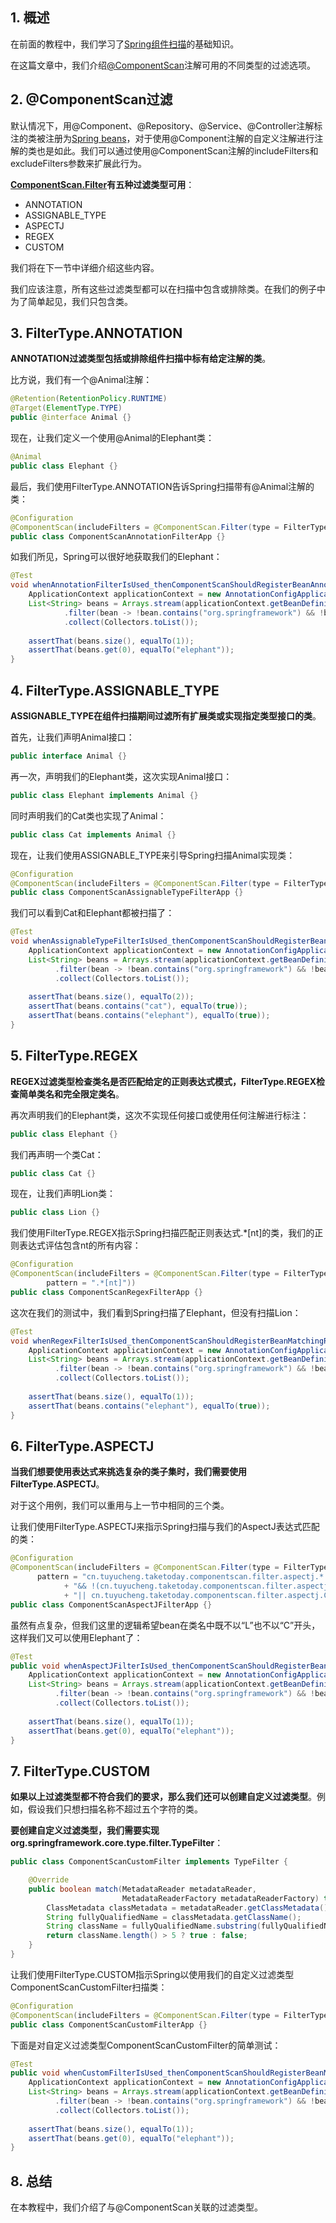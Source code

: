 ## 1. 概述

在前面的教程中，我们学习了[Spring组件扫描](Spring组件扫描.md)的基础知识。

在这篇文章中，我们介绍[@ComponentScan](https://docs.spring.io/spring/docs/current/javadoc-api/org/springframework/context/annotation/ComponentScan.html)注解可用的不同类型的过滤选项。

## 2. @ComponentScan过滤

默认情况下，用@Component、@Repository、@Service、@Controller注解标注的类被注册为[Spring beans]()，对于使用@Component注解的自定义注解进行注解的类也是如此。我们可以通过使用@ComponentScan注解的includeFilters和excludeFilters参数来扩展此行为。

**[ComponentScan.Filter](https://docs.spring.io/spring/docs/current/javadoc-api/org/springframework/context/annotation/ComponentScan.Filter.html)有五种过滤类型可用**：

-   ANNOTATION
-   ASSIGNABLE_TYPE
-   ASPECTJ
-   REGEX
-   CUSTOM

我们将在下一节中详细介绍这些内容。

我们应该注意，所有这些过滤类型都可以在扫描中包含或排除类。在我们的例子中为了简单起见，我们只包含类。

## 3. FilterType.ANNOTATION

**ANNOTATION过滤类型包括或排除组件扫描中标有给定注解的类**。

比方说，我们有一个@Animal注解：

```java
@Retention(RetentionPolicy.RUNTIME)
@Target(ElementType.TYPE)
public @interface Animal {}
```

现在，让我们定义一个使用@Animal的Elephant类：

```java
@Animal
public class Elephant {}
```

最后，我们使用FilterType.ANNOTATION告诉Spring扫描带有@Animal注解的类：

```java
@Configuration
@ComponentScan(includeFilters = @ComponentScan.Filter(type = FilterType.ANNOTATION, classes = Animal.class))
public class ComponentScanAnnotationFilterApp {}
```

如我们所见，Spring可以很好地获取我们的Elephant：

```java
@Test
void whenAnnotationFilterIsUsed_thenComponentScanShouldRegisterBeanAnnotatedWithAnimalAnootation() {
    ApplicationContext applicationContext = new AnnotationConfigApplicationContext(ComponentScanAnnotationFilterApp.class);
    List<String> beans = Arrays.stream(applicationContext.getBeanDefinitionNames())
            .filter(bean -> !bean.contains("org.springframework") && !bean.contains("componentScanAnnotationFilterApp"))
            .collect(Collectors.toList());
    
    assertThat(beans.size(), equalTo(1));
    assertThat(beans.get(0), equalTo("elephant"));
}
```

## 4. FilterType.ASSIGNABLE_TYPE

**ASSIGNABLE_TYPE在组件扫描期间过滤所有扩展类或实现指定类型接口的类**。

首先，让我们声明Animal接口：

```java
public interface Animal {}
```

再一次，声明我们的Elephant类，这次实现Animal接口：

```java
public class Elephant implements Animal {}
```

同时声明我们的Cat类也实现了Animal：

```java
public class Cat implements Animal {}
```

现在，让我们使用ASSIGNABLE_TYPE来引导Spring扫描Animal实现类：

```java
@Configuration
@ComponentScan(includeFilters = @ComponentScan.Filter(type = FilterType.ASSIGNABLE_TYPE, classes = Animal.class))
public class ComponentScanAssignableTypeFilterApp {}
```

我们可以看到Cat和Elephant都被扫描了：

```java
@Test
void whenAssignableTypeFilterIsUsed_thenComponentScanShouldRegisterBean() {
    ApplicationContext applicationContext = new AnnotationConfigApplicationContext(ComponentScanAssignableTypeFilterApp.class);
    List<String> beans = Arrays.stream(applicationContext.getBeanDefinitionNames())
          .filter(bean -> !bean.contains("org.springframework") && !bean.contains("componentScanAssignableTypeFilterApp"))
          .collect(Collectors.toList());
    
    assertThat(beans.size(), equalTo(2));
    assertThat(beans.contains("cat"), equalTo(true));
    assertThat(beans.contains("elephant"), equalTo(true));
}
```

## 5. FilterType.REGEX

**REGEX过滤类型检查类名是否匹配给定的正则表达式模式，FilterType.REGEX检查简单类名和完全限定类名**。

再次声明我们的Elephant类，这次不实现任何接口或使用任何注解进行标注：

```java
public class Elephant {}
```

我们再声明一个类Cat：

```java
public class Cat {}
```

现在，让我们声明Lion类：

```java
public class Lion {}
```

我们使用FilterType.REGEX指示Spring扫描匹配正则表达式.*[nt]的类，我们的正则表达式评估包含nt的所有内容：

```java
@Configuration
@ComponentScan(includeFilters = @ComponentScan.Filter(type = FilterType.REGEX,
        pattern = ".*[nt]"))
public class ComponentScanRegexFilterApp {}
```

这次在我们的测试中，我们看到Spring扫描了Elephant，但没有扫描Lion：

```java
@Test
void whenRegexFilterIsUsed_thenComponentScanShouldRegisterBeanMatchingRegex() {
    ApplicationContext applicationContext = new AnnotationConfigApplicationContext(ComponentScanRegexFilterApp.class);
    List<String> beans = Arrays.stream(applicationContext.getBeanDefinitionNames())
          .filter(bean -> !bean.contains("org.springframework") && !bean.contains("componentScanRegexFilterApp"))
          .collect(Collectors.toList());
    
    assertThat(beans.size(), equalTo(1));
    assertThat(beans.contains("elephant"), equalTo(true));
}
```

## 6. FilterType.ASPECTJ

**当我们想要使用表达式来挑选复杂的类子集时，我们需要使用FilterType.ASPECTJ**。

对于这个用例，我们可以重用与上一节中相同的三个类。

让我们使用FilterType.ASPECTJ来指示Spring扫描与我们的AspectJ表达式匹配的类：

```java
@Configuration
@ComponentScan(includeFilters = @ComponentScan.Filter(type = FilterType.ASPECTJ, 
      pattern = "cn.tuyucheng.taketoday.componentscan.filter.aspectj.* " 
            + "&& !(cn.tuyucheng.taketoday.componentscan.filter.aspectj.L* " 
            + "|| cn.tuyucheng.taketoday.componentscan.filter.aspectj.C*)"))
public class ComponentScanAspectJFilterApp {}
```

虽然有点复杂，但我们这里的逻辑希望bean在类名中既不以“L”也不以“C”开头，这样我们又可以使用Elephant了：

```java
@Test
public void whenAspectJFilterIsUsed_thenComponentScanShouldRegisterBeanMatchingAspectJCreteria() {
    ApplicationContext applicationContext = new AnnotationConfigApplicationContext(ComponentScanAspectJFilterApp.class);
    List<String> beans = Arrays.stream(applicationContext.getBeanDefinitionNames())
          .filter(bean -> !bean.contains("org.springframework") && !bean.contains("componentScanAspectJFilterApp"))
          .collect(Collectors.toList());
    
    assertThat(beans.size(), equalTo(1));
    assertThat(beans.get(0), equalTo("elephant"));
}
```

## 7. FilterType.CUSTOM

**如果以上过滤类型都不符合我们的要求，那么我们还可以创建自定义过滤类型**。例如，假设我们只想扫描名称不超过五个字符的类。

**要创建自定义过滤类型，我们需要实现org.springframework.core.type.filter.TypeFilter**：

```java
public class ComponentScanCustomFilter implements TypeFilter {

    @Override
    public boolean match(MetadataReader metadataReader,
                         MetadataReaderFactory metadataReaderFactory) throws IOException {
        ClassMetadata classMetadata = metadataReader.getClassMetadata();
        String fullyQualifiedName = classMetadata.getClassName();
        String className = fullyQualifiedName.substring(fullyQualifiedName.lastIndexOf(".") + 1);
        return className.length() > 5 ? true : false;
    }
}
```

让我们使用FilterType.CUSTOM指示Spring以使用我们的自定义过滤类型ComponentScanCustomFilter扫描类：

```java
@Configuration
@ComponentScan(includeFilters = @ComponentScan.Filter(type = FilterType.CUSTOM, classes = ComponentScanCustomFilter.class))
public class ComponentScanCustomFilterApp {}
```

下面是对自定义过滤类型ComponentScanCustomFilter的简单测试：

```java
@Test
public void whenCustomFilterIsUsed_thenComponentScanShouldRegisterBeanMatchingCustomFilter() {
    ApplicationContext applicationContext = new AnnotationConfigApplicationContext(ComponentScanCustomFilterApp.class);
    List<String> beans = Arrays.stream(applicationContext.getBeanDefinitionNames())
          .filter(bean -> !bean.contains("org.springframework") && !bean.contains("componentScanCustomFilterApp") && !bean.contains("componentScanCustomFilter"))
          .collect(Collectors.toList());
    
    assertThat(beans.size(), equalTo(1));
    assertThat(beans.get(0), equalTo("elephant"));
}
```

## 8. 总结

在本教程中，我们介绍了与@ComponentScan关联的过滤类型。
